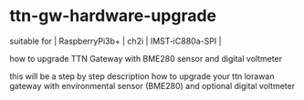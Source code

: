 # ttn-gw-hardware-upgrade
  
suitable for | RaspberryPi3b+ | ch2i | IMST-iC880a-SPI |  

how to upgrade TTN Gateway with BME280 sensor and digital voltmeter  

this will be a step by step description how to upgrade your ttn lorawan gateway with environmental sensor (BME280) and optional digital voltmeter  
